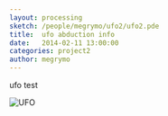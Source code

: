 ```yaml
---
layout: processing
sketch: /people/megrymo/ufo2/ufo2.pde
title:  ufo abduction info
date:   2014-02-11 13:00:00
categories: project2
author: megrymo
---
```


ufo test

![UFO](/TheArtofDataVisualization/people/megrymo/ufo2/ufo.png)